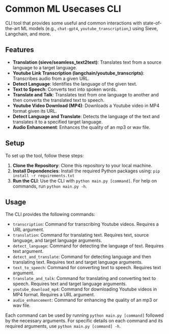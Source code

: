 # Common ML Usecases CLI

CLI tool that provides some useful and common interactions with state-of-the-art ML models (e.g., `chat-gpt4`, `youtube_transcription`,) using Sieve, Langchain, and more.

## Features

- **Translation (sieve/seamless_text2text)**: Translates text from a source language to a target language.
- **Youtube Link Transcription (langchain/youtube_transcripts)**: Transcribes audio from a given URL.
- **Detect Language**: Identifies the language of the given text.
- **Text to Speech**: Converts text into spoken words.
- **Translate and Talk**: Translates text from one language to another and then converts the translated text to speech.
- **Youtube Video Download (MP4)**: Downloads a Youtube video in MP4 format given its URL.
- **Detect Language and Translate**: Detects the language of the text and translates it to a specified target language.
- **Audio Enhancement**: Enhances the quality of an mp3 or wav file. 

## Setup

To set up the tool, follow these steps:

1. **Clone the Repository**: Clone this repository to your local machine.
2. **Install Dependencies**: Install the required Python packages using: `pip install -r requirements.txt`
3. **Run the CLI**: Use the CLI with `python main.py [command]`. For help on commands, run `python main.py -h`.

## Usage

The CLI provides the following commands:

- `transcription`: Command for transcribing Youtube videos. Requires a URL argument.
- `translation`: Command for translating text. Requires text, source language, and target language arguments.
- `detect_language`: Command for detecting the language of text. Requires text argument.
- `detect_and_translate`: Command for detecting language and then translating text. Requires text and target language arguments.
- `text_to_speech`: Command for converting text to speech. Requires text argument.
- `translate_and_talk`: Command for translating and converting text to speech. Requires text and target language arguments.
- `youtube_download_mp4`: Command for downloading Youtube videos in MP4 format. Requires a URL argument.
- `audio_enhancement`: Command for enhancing the quality of an mp3 or wav file. 

Each command can be used by running `python main.py [command]` followed by the necessary arguments. For specific details on each command and its required arguments, use `python main.py [command] -h`.
